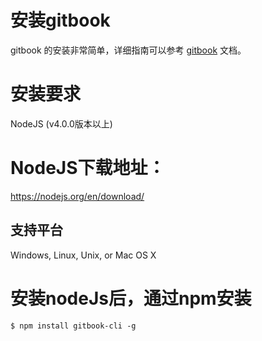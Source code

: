 # 安装gitbook
gitbook 的安装非常简单，详细指南可以参考 [gitbook](https://help.gitbook.com/) 文档。
# 安装要求
NodeJS (v4.0.0版本以上)
# NodeJS下载地址：
<https://nodejs.org/en/download/>
## 支持平台
Windows, Linux, Unix, or Mac OS X
# 安装nodeJs后，通过npm安装
```
$ npm install gitbook-cli -g

```
